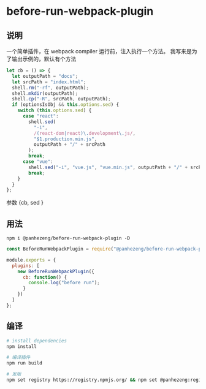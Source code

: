 # before-run-webpack-plugin

## 说明

一个简单插件，在 webpack compiler 运行前，注入执行一个方法。
我写来是为了输出示例的，默认有个方法

```javascript
let cb = () => {
  let outputPath = "docs";
  let srcPath = "index.html";
  shell.rm("-rf", outputPath);
  shell.mkdir(outputPath);
  shell.cp("-R", srcPath, outputPath);
  if (optionsIsObj && this.options.sed) {
    switch (this.options.sed) {
      case "react":
        shell.sed(
          "-i",
          /(react-dom|react)\.development\.js/,
          "$1.production.min.js",
          outputPath + "/" + srcPath
        );
        break;
      case "vue":
        shell.sed("-i", "vue.js", "vue.min.js", outputPath + "/" + srcPath);
        break;
    }
  }
};
```

参数
{cb, sed }

## 用法

`npm i @panhezeng/before-run-webpack-plugin -D`

```javascript
const BeforeRunWebpackPlugin = require("@panhezeng/before-run-webpack-plugin");

module.exports = {
  plugins: [
    new BeforeRunWebpackPlugin({
      cb: function() {
        console.log("before run");
      }
    })
  ]
};
```

## 编译

```bash
# install dependencies
npm install

# 编译插件
npm run build

# 发版
npm set registry https://registry.npmjs.org/ && npm set @panhezeng:registry https://registry.npmjs.org/ && npm version patch && npm publish --access public && npm set registry https://registry.npm.taobao.org/ && npm set @panhezeng:registry https://registry.npm.taobao.org/

```
